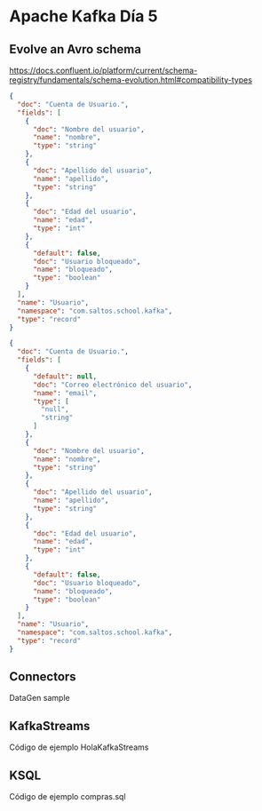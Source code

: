 # Apache Kafka Día 5

## Evolve an Avro schema

<https://docs.confluent.io/platform/current/schema-registry/fundamentals/schema-evolution.html#compatibility-types>

```json
{
  "doc": "Cuenta de Usuario.",
  "fields": [
    {
      "doc": "Nombre del usuario",
      "name": "nombre",
      "type": "string"
    },
    {
      "doc": "Apellido del usuario",
      "name": "apellido",
      "type": "string"
    },
    {
      "doc": "Edad del usuario",
      "name": "edad",
      "type": "int"
    },
    {
      "default": false,
      "doc": "Usuario bloqueado",
      "name": "bloqueado",
      "type": "boolean"
    }
  ],
  "name": "Usuario",
  "namespace": "com.saltos.school.kafka",
  "type": "record"
}
```

```json
{
  "doc": "Cuenta de Usuario.",
  "fields": [
    {
      "default": null,
      "doc": "Correo electrónico del usuario",
      "name": "email",
      "type": [
        "null",
        "string"
      ]
    },
    {
      "doc": "Nombre del usuario",
      "name": "nombre",
      "type": "string"
    },
    {
      "doc": "Apellido del usuario",
      "name": "apellido",
      "type": "string"
    },
    {
      "doc": "Edad del usuario",
      "name": "edad",
      "type": "int"
    },
    {
      "default": false,
      "doc": "Usuario bloqueado",
      "name": "bloqueado",
      "type": "boolean"
    }
  ],
  "name": "Usuario",
  "namespace": "com.saltos.school.kafka",
  "type": "record"
}
```

## Connectors

DataGen sample

## KafkaStreams

Código de ejemplo HolaKafkaStreams

## KSQL

Código de ejemplo compras.sql

